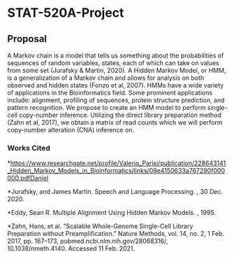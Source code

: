 # STAT-520A-Project

## Proposal

A Markov chain is a model that tells us something about the probabilities of sequences of random variables,
states, each of which can take on values from some set (Jurafsky & Martin, 2020). A Hidden Markov Model, or HMM, is a generalization of a Markov chain and allows for analysis on both observed and hidden states (Fonzo et al, 2007). HMMs have a wide variety of applications in the Bioinformatics field. Some prominent applications include: alignment, profiling of sequences, protein structure prediction, and pattern recognition. We propose to create an HMM model to perform single-cell copy-number inference. Utilizing the direct library preparation method (Zahn et al, 2017), we obtain a matrix of read counts which we will perform copy-number alteration (CNA) inference on.

### Works Cited

*https://www.researchgate.net/profile/Valerio_Parisi/publication/228643141_Hidden_Markov_Models_in_Bioinformatics/links/09e4150633a767290f000000.pdfDaniel

*Jurafsky, and James Martin. Speech and Language Processing. , 30 Dec. 2020.

*Eddy, Sean R. Multiple Alignment Using Hidden Markov Models. , 1995.

*Zahn, Hans, et al. “Scalable Whole-Genome Single-Cell Library Preparation without           Preamplification.” Nature Methods, vol. 14, no. 2, 1 Feb. 2017, pp. 167–173,              pubmed.ncbi.nlm.nih.gov/28068316/, 10.1038/nmeth.4140. Accessed 11 Feb. 2021.